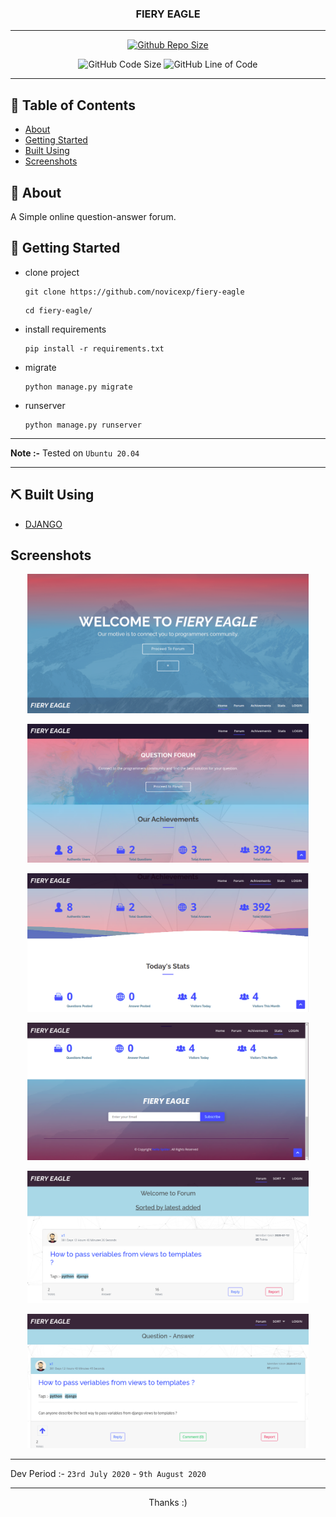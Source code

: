 
<h3 align="center">FIERY EAGLE</h3>

---

<div align="center">

[![Github Repo Size](https://img.shields.io/github/repo-size/novicexp/fiery-eagle)](https://github.com/novicexp/fiery-eagle)

![GitHub Code Size](https://img.shields.io/github/languages/code-size/novicexp/fiery-eagle) ![GitHub Line of Code](https://img.shields.io/tokei/lines/github/novicexp/fiery-eagle)

</div>

---

## 📝 Table of Contents

- [About](#about)
- [Getting Started](#getting_started)
- [Built Using](#built_using)
- [Screenshots](#screenshots)

## 🧐 About <a name = "about"></a>

A Simple online question-answer forum.

## 🏁 Getting Started <a name = "getting_started"></a>

- clone project
  ```
  git clone https://github.com/novicexp/fiery-eagle
  ```
  ```
  cd fiery-eagle/
  ```
- install requirements
  ```
  pip install -r requirements.txt
  ```
- migrate
  ```
  python manage.py migrate
  ```
- runserver
  ```
  python manage.py runserver
  ```

---

**Note :-** Tested on `Ubuntu 20.04`

---

## ⛏️ Built Using <a name = "built_using"></a>

- [DJANGO](https://www.djangoproject.com/)

## Screenshots <a name = "screenshots"></a>

<p align="center">
<img src="img/1.png" width="450px" alt="sample">
</p>

<p align="center">
<img src="img/2.png" width="450px" alt="sample">
</p>

<p align="center">
<img src="img/3.png" width="450px" alt="sample">
</p>

<p align="center">
<img src="img/4.png" width="450px" alt="sample">
</p>

<p align="center">
<img src="img/5.png" width="450px" alt="sample">
</p>

<p align="center">
<img src="img/6.png" width="450px" alt="sample">
</p>

---

Dev Period :- `23rd July 2020` - `9th August 2020`

---

<p align="center">
Thanks :)
</p>